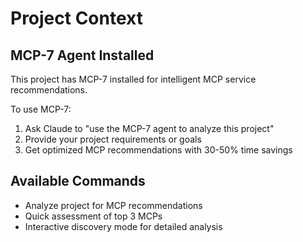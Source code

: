 # Project Context

## MCP-7 Agent Installed
This project has MCP-7 installed for intelligent MCP service recommendations.

To use MCP-7:
1. Ask Claude to "use the MCP-7 agent to analyze this project"
2. Provide your project requirements or goals
3. Get optimized MCP recommendations with 30-50% time savings

## Available Commands
- Analyze project for MCP recommendations
- Quick assessment of top 3 MCPs
- Interactive discovery mode for detailed analysis
